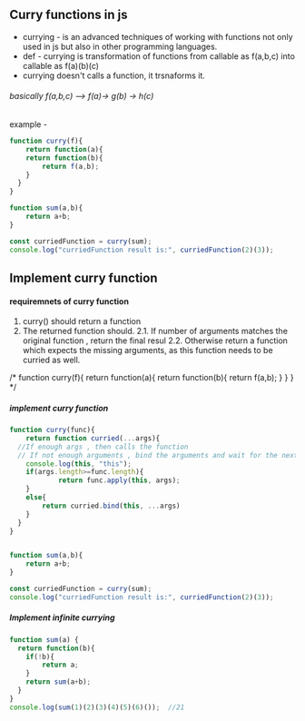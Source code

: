 ## Curry functions in js

- currying - is an advanced techniques of working with functions not only used in js but also in other programming languages.
- def - currying is transformation of functions from callable as f(a,b,c) into callable as f(a)(b)(c)
- currying doesn't calls a function, it trsnaforms it.

###### basically f(a,b,c) --> f(a)-> g(b) -> h(c) 

example - 

```javascript
function curry(f){
	return function(a){
  	return function(b){
    	return f(a,b);
    }
  }
}

function sum(a,b){
	return a+b;
}

const curriedFunction = curry(sum);
console.log("curriedFunction result is:", curriedFunction(2)(3));
```

## Implement curry function

#### requiremnets of curry function
1. curry() should return a function
2. The returned function should.
    2.1. If number of arguments matches the original function , return the final resul
    2.2. Otherwise return a function which expects the missing arguments, as this function needs to be curried as well. 

/* function curry(f){
  return function(a){
    return function(b){
      return f(a,b);
    }
  }
} */

##### implement curry function

```javascript
function curry(func){
	return function curried(...args){
  //If enough args , then calls the function
  // If not enough arguments , bind the arguments and wait for the next ones
  	console.log(this, "this");
    if(args.length>=func.length){
			return func.apply(this, args);
    }
    else{
    	return curried.bind(this, ...args)
    }
  }
}


function sum(a,b){
	return a+b;
}

const curriedFunction = curry(sum);
console.log("curriedFunction result is:", curriedFunction(2)(3));
```

##### Implement infinite currying

```javascript
function sum(a) {
  return function(b){
    if(!b){
        return a;
    }
    return sum(a+b);
  }
}
console.log(sum(1)(2)(3)(4)(5)(6)());  //21
```